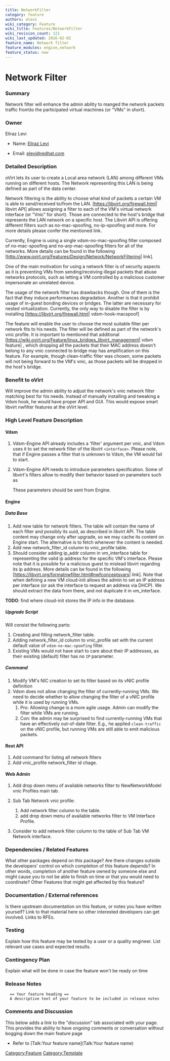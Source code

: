 ```yaml
---
title: NetworkFilter
category: feature
authors: elevi
wiki_category: Feature
wiki_title: Features/NetworkFilter
wiki_revision_count: 121
wiki_last_updated: 2016-02-02
feature_name: Network filter
feature_modules: engine,network
feature_status: new
---
```


# Network Filter

### Summary

Network filter will enhance the admin ability to manged the network packets traffic from\\to the participated virtual machines (or "VMs" in short).

### Owner

Eliraz Levi

*   Name: [ Eliraz Levi](User:MyUser)

<!-- -->

*   Email: <elevi@redhat.com>

### Detailed Description

oVirt lets its user to create a Local area network (LAN) among different VMs running on different hosts. The Network representing this LAN is being defined as part of the data center.

Network filtering is the ability to choose what kind of packets a certain VM is able to send/received to/from the LAN. [<https://libvirt.org/firewall.html>| libvirt API] allows assigning a filter to each of the VM's virtual network interface (or "Vnic" for short). Those are connected to the host's bridge that represents the LAN network on a specific host. The Libvirt API is offering different filters such as no-mac-spoofing, no-ip-spoofing and more. For more details please confer the mentioned link.

Currently, Engine is using a single vdsm-no-mac-spoofing filter composed of no-mac-spoofing and no-arp-mac-spoofing filters for all of the networks. More details can be found in the following [<http://www.ovirt.org/Features/Design/Network/NetworkFiltering>| link].

One of the main motivation for using a network filter is of security aspects as it is preventing VMs from sending/receiving illegal packets that abuse networks protocols, such as letting a VM controlled by a malicious customer impersonate an unrelated device.

The usage of the network filter has drawbacks though. One of them is the fact that they induce performances degradation. Another is that it prohibit usage of in-guest bonding devices or bridges. The latter are necessary for nested virtualization. Currently, the only way to disable the filter is by installing [<https://libvirt.org/firewall.html>| vdsm-hook-macspoof]

The feature will enable the user to choose the most suitable filter per network fits to his needs. The filter will be defined as part of the network's vnic profile.
It is important to mentioned that additional [<https://wiki.ovirt.org/Feature/linux_bridges_libvirt_management>| vdsm feature] , which dropping all the packets that their MAC address doesn't belong to any vnic connected to bridge may has amplification on this feature. For example, though clean-traffic filter was chosen, some packets will not being forward to the VM's vnic, as those packets will be dropped in the host's bridge.

### Benefit to oVirt

Will improve the admin ability to adjust the network's vnic network filter matching best for his needs. Instead of manually installing and tweaking a Vdsm hook, he would have proper API and GUI. This would expose smart libvirt nwfilter features at the oVirt level.

### High Level Feature Description

#### Vdsm

1.  Vdsm-Engine API already includes a 'filter' argument per vnic, and Vdsm uses it to set the network filter of the libvirt `<interface>`. Please note, that if Engine passes a filter that is unknown to Vdsm, the VM would fail to start.
2.  Vdsm-Engine API needs to introduce parameters specification. Some of libvirt's filters allow to modify their behavior based on parameters such as
        <parameter name='IP' value='10.0.0.1'/>

    These parameters should be sent from Engine.

#### Engine

##### Data Base

1.  Add new table for network filters. The table will contain the name of each filter and possibly its uuid, as described in libvirt API. The table content may change only after upgrade, so we may cache its content on Engine start. The alternative is to fetch whenever the content is needed.
2.  Add new network_filter_id column to vnic_profile table.
3.  Should consider adding ip_addr column in vm_interface table for representing the valid ip address for the specific VM's interface. Please note that it is possible for a malicious guest to mislead libvirt regarding its ip address. More details can be found in the following [<https://libvirt.org/formatnwfilter.html#nwfconceptsvars>| link]. Note that when defining a new VM cloud-init allows the admin to set an IP address per interface (or ask the interface to request an address via DHCP). We should extract the data from there, and not duplicate it in vm_interface.

**TODO**: find where cloud-init stores the IP info in the database.

##### Upgrade Script

Will consist the following parts:

1.  Creating and filling network_filter table.
2.  Adding network_filter_id column to vnic_profile set with the current default value of `vdsm-no-mac-spoofing` filter.
3.  Existing VMs would not have start to care about their IP addresses, as their existing (default) filter has no `IP` parameter.

##### Command

1.  Modify VM's NIC creation to set its filter based on its vNIC profile definition
2.  Vdsm does not allow changing the filter of currently-running VMs. We need to decide whether to allow changing the filter of a vNIC profile while it is used by running VMs.
    1.  Pro: Allowing change is a more agile usage. Admin can modify the filter while VMs are running.
    2.  Con: the admin may be surprised to find currently-running VMs that have an effectively out-of-date filter. E.g., he applied `clean-traffic` on the vNIC profile, but running VMs are still able to emit malicious packets.

#### Rest API

1.  Add command for listing all network filters
2.  Add vnic_profile network_filter id chage.

#### Web Admin

1.  Add drop down menu of available networks filter to NewNetworkModel vnic Profiles main tab.
2.  Sub Tab Network vnic profile:
    1.  Add network filter column to the table.
    2.  add drop down menu of available networks filter to VM Interface Profile.

3.  Consider to add network filter column to the table of Sub Tab VM Network interface.

### Dependencies / Related Features

What other packages depend on this package? Are there changes outside the developers' control on which completion of this feature depends? In other words, completion of another feature owned by someone else and might cause you to not be able to finish on time or that you would need to coordinate? Other Features that might get affected by this feature?

### Documentation / External references

Is there upstream documentation on this feature, or notes you have written yourself? Link to that material here so other interested developers can get involved. Links to RFEs.

### Testing

Explain how this feature may be tested by a user or a quality engineer. List relevant use cases and expected results.

### Contingency Plan

Explain what will be done in case the feature won't be ready on time

### Release Notes

      == Your feature heading ==
      A descriptive text of your feature to be included in release notes

### Comments and Discussion

This below adds a link to the "discussion" tab associated with your page. This provides the ability to have ongoing comments or conversation without bogging down the main feature page

*   Refer to [Talk:Your feature name](Talk:Your feature name)

<Category:Feature> <Category:Template>
